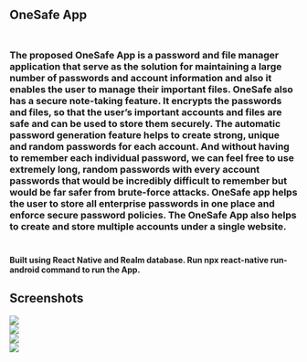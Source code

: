 ## **OneSafe App** <br /> <br />
### The proposed OneSafe App is a password and file manager application that serve as the solution for maintaining a large number of passwords and account information and also it enables the user to manage their important files. OneSafe also has a secure note-taking feature. It encrypts the passwords and files, so that the user’s important accounts and files are safe and can be used to store them securely. The automatic password generation feature helps to create strong, unique and random passwords for each account. And without having to remember each individual password, we can feel free to use extremely long, random passwords with every account passwords that would be incredibly difficult to remember but would be far safer from brute-force attacks. OneSafe app helps the user to store all enterprise passwords in one place and enforce secure password policies. The OneSafe App also helps to create and store multiple accounts under a single website. <br /> <br />

#### Built using React Native and Realm database. Run npx react-native run-android command to run the App.

## Screenshots <br/>
![](https://user-images.githubusercontent.com/32827938/146647831-ea75987a-09ae-4bdd-8ae3-05ef00885e68.jpeg) <br/>
![](https://user-images.githubusercontent.com/32827938/146647832-ff7d9214-e77e-4c37-bcba-13bacfb1ad09.jpeg) <br/>
![](https://user-images.githubusercontent.com/32827938/146647833-5a483c89-c63b-46cb-ac7d-b6710d608f51.jpeg) <br/>
![](https://user-images.githubusercontent.com/32827938/146647835-c7192501-bf17-419a-9de9-3e440aa9c84e.jpeg) <br/>


